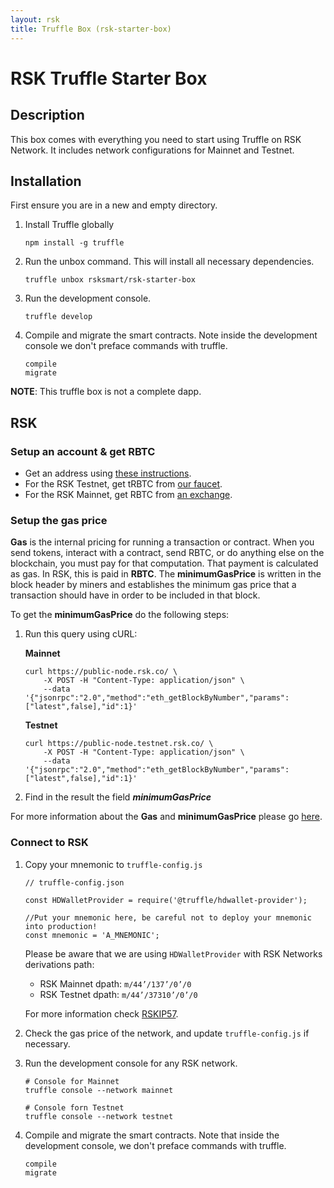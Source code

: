 ```yaml
---
layout: rsk
title: Truffle Box (rsk-starter-box)
---
```


# RSK Truffle Starter Box

## Description

This box comes with everything you need to start using Truffle on RSK Network. It includes network configurations for Mainnet and Testnet.

## Installation

First ensure you are in a new and empty directory.

1. Install Truffle globally

    ```shell
    npm install -g truffle
    ```

2. Run the unbox command. This will install all necessary dependencies.

    ```shell
    truffle unbox rsksmart/rsk-starter-box
    ```

3. Run the development console.

    ```shell
    truffle develop
    ```

4. Compile and migrate the smart contracts. Note inside the development console we don't preface commands with truffle.

    ```shell
    compile
    migrate
    ```

**NOTE**: This truffle box is not a complete dapp.

## RSK

### Setup an account & get RBTC

- Get an address using [these instructions](https://developers.rsk.co/rsk/architecture/account-based/ "Account Based RSK Addresses - RSK Developers Portal").
- For the RSK Testnet, get tRBTC from [our faucet](https://faucet.testnet.rsk.co/).
- For the RSK Mainnet, get RBTC from [an exchange](https://www.rsk.co/#exchanges-rsk).

### Setup the gas price

**Gas** is the internal pricing for running a transaction or contract. When you send tokens, interact with a contract, send RBTC, or do anything else on the blockchain, you must pay for that computation. That payment is calculated as gas. In RSK, this is paid in **RBTC**.
The **minimumGasPrice** is written in the block header by miners and establishes the minimum gas price that a transaction should have in order to be included in that block.

To get the **minimumGasPrice** do the following steps:
1. Run this query using cURL:

    **Mainnet**

    ```shell
    curl https://public-node.rsk.co/ \
        -X POST -H "Content-Type: application/json" \
        --data '{"jsonrpc":"2.0","method":"eth_getBlockByNumber","params":["latest",false],"id":1}'
    ```

    **Testnet**

    ```shell
    curl https://public-node.testnet.rsk.co/ \
        -X POST -H "Content-Type: application/json" \
        --data '{"jsonrpc":"2.0","method":"eth_getBlockByNumber","params":["latest",false],"id":1}'
    ```

2. Find in the result the field **_minimumGasPrice_**

For more information about the **Gas** and **minimumGasPrice** please go [here](https://developers.rsk.co/rsk/rbtc/gas/ "Gas - RSK Developers Portal").

### Connect to RSK

1. Copy your mnemonic to `truffle-config.js`

    ```
    // truffle-config.json

    const HDWalletProvider = require('@truffle/hdwallet-provider');

    //Put your mnemonic here, be careful not to deploy your mnemonic into production!
    const mnemonic = 'A_MNEMONIC';
    ```
    Please be aware that we are using `HDWalletProvider` with RSK Networks derivations path:
    - RSK Mainnet dpath: `m/44’/137’/0’/0`
    - RSK Testnet dpath: `m/44’/37310’/0’/0`

    For more information check [RSKIP57](https://github.com/rsksmart/RSKIPs/blob/master/IPs/RSKIP57.md).

2. Check the gas price of the network, and update `truffle-config.js` if necessary.

3. Run the development console for any RSK network.

    ```shell
    # Console for Mainnet
    truffle console --network mainnet

    # Console forn Testnet
    truffle console --network testnet
    ```

4. Compile and migrate the smart contracts. Note that inside the development console, we don't preface commands with truffle.

    ```shell
    compile
    migrate
    ```
    